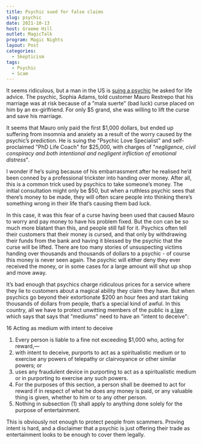 ```yaml
---
title: Psychic sued for false claims
slug: psychic
date: 2021-10-13
host: Graeme Hill
outlet: MagicTalk
program: Magic Nights
layout: Post
categories:
  - Skepticism
tags:
  - Psychic
  - Scam
---
```


It seems ridiculous, but a man in the US is [suing a psychic](https://www.nbclosangeles.com/news/local/man-sues-psychic-who-allegedly-promised-to-remove-curse-for-5100/2707289/) he asked for life advice. The psychic, Sophia Adams, told customer Mauro Restrepo that his marriage was at risk because of a "mala suerte" (bad luck) curse placed on him by an ex-girlfriend. For only $5 grand, she was willing to lift the curse and save his marriage.

<!-- more -->

It seems that Mauro only paid the first $1,000 dollars, but ended up suffering from insomnia and anxiety as a result of the worry caused by the psychic’s prediction. He is suing the "Psychic Love Specialist" and self-proclaimed "PhD Life Coach" for $25,000, with charges of "_negligence, civil conspiracy and both intentional and negligent infliction of emotional distress_".

I wonder if he’s suing because of his embarrassment after he realised he’d been conned by a professional trickster into handing over money. After all, this is a common trick used by psychics to take someone’s money. The initial consultation might only be $50, but when a ruthless psychic sees that there’s money to be made, they will often scare people into thinking there’s something wrong in their life that’s causing them bad luck.

In this case, it was this fear of a curse having been used that caused Mauro to worry and pay money to have his problem fixed. But the con can be so much more blatant than this, and people still fall for it. Psychics often tell their customers that their money is cursed, and that only by withdrawing their funds from the bank and having it blessed by the psychic that the curse will be lifted. There are too many stories of unsuspecting victims handing over thousands and thousands of dollars to a psychic - of course this money is never seen again. The psychic will either deny they ever received the money, or in some cases for a large amount will shut up shop and move away.

It’s bad enough that psychics charge ridiculous prices for a service where they lie to customers about a magical ability they claim they have. But when psychics go beyond their extortionate $200 an hour fees and start taking thousands of dollars from people, that’s a special kind of awful. In this country, all we have to protect unwitting members of the public is [a law](https://www.legislation.govt.nz/act/public/1981/0113/latest/DLM53553.html) which says that says that "mediums" need to have an "intent to deceive":

16 Acting as medium with intent to deceive

1. Every person is liable to a fine not exceeding $1,000 who, acting for reward,—
  1. with intent to deceive, purports to act as a spiritualistic medium or to exercise any powers of telepathy or clairvoyance or other similar powers; or
  2. uses any fraudulent device in purporting to act as a spiritualistic medium or in purporting to exercise any such powers.
2. For the purposes of this section, a person shall be deemed to act for reward if in respect of what he does any money is paid, or any valuable thing is given, whether to him or to any other person.
3. Nothing in subsection (1) shall apply to anything done solely for the purpose of entertainment.

This is obviously not enough to protect people from scammers. Proving intent is hard, and a disclaimer that a psychic is just offering their trade as entertainment looks to be enough to cover them legally.
